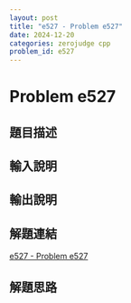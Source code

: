 ```yaml
---
layout: post
title: "e527 - Problem e527"
date: 2024-12-20
categories: zerojudge cpp
problem_id: e527
---
```


# Problem e527

## 題目描述



## 輸入說明



## 輸出說明



## 解題連結

[e527 - Problem e527](https://zerojudge.tw/ShowProblem?problemid=e527)

## 解題思路

